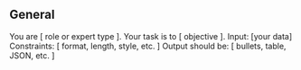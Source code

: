 ## General

You are [ role or expert type ].
Your task is to [ objective ].
Input: [your data]
Constraints: [ format, length, style, etc. ]
Output should be: [ bullets, table, JSON, etc. ]